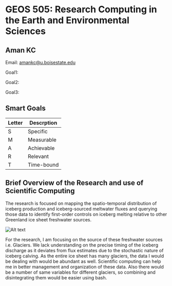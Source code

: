 # GEOS 505: Research Computing in the Earth and Environmental Sciences

## Aman KC 

Email: [amankc@u.boisestate.edu](mailto:amankc@u.boisestate.edu)

Goal1:

Goal2:

Goal3:
 
 ## Smart Goals
 | Letter | Descrption |
 |--------|------------|
 | S       | Specific |
 | M | Measurable |
 | A | Achievable |
 | R | Relevant |
 | T | Time-bound |
 
## Brief Overview of the Research and use of Scientific Computing

The research is focused on mapping the spatio-temporal distribution of iceberg production and iceberg-sourced meltwater fluxes and querying those data to identify first-order controls on iceberg melting relative to other Greenland ice sheet freshwater sources.

![Alt text](GEOS505-Fall2022/Principle.png)

For the research, I am focusing on the source of these freshwater sources i.e. Glaciers. We lack understanding on the precise timing of the iceberg discharge as it deviates from flux estimates due to the stochastic nature of iceberg calving.
As the entire ice sheet has many glaciers, the data I would be dealing with would be abundant as well. Scientific computing can help me in better management and organization of these data. Also there would be a number of same variables for different glaciers, so combining and disintegrating them would be easier using bash.
